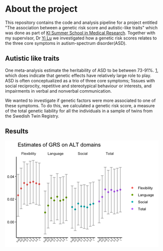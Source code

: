 # About the project

This repository contains the code and analysis pipeline for a project entitled  "The association between a genetic risk score and autistic-like traits" which was done as part of [KI Summer School in Medical Research](https://education.ki.se/ki-summer-school-in-medical-research). Together with my supervisor, Dr [Yi Lu](https://scholar.google.com.au/citations?hl=en&user=OucCRnoAAAAJ&view_op=list_works&sortby=pubdate) we investigated how a genetic risk scores relates to the three core symptoms in autism-spectrum disorder(ASD).


## Autistic like traits

One meta-analysis estimate the heritability of ASD to be between 73-91%. [1](https://onlinelibrary-wiley-com.proxy.kib.ki.se/doi/full/10.1111/jcpp.12499), which does indicate that genetic effects have relatively large role to play. ASD is often conceptualized as a trio of three core symptoms; 1issues with social reciprocity, repetitive and stereotypical behaviour or interests, and impairments in verbal and nonverbal communication.

We wanted to investigate if genetic factors were more associated to one of these symptoms. To do this, we calculated a genetic risk score, a measure of the total genetic liability for all the individuals in a sample of twins from the Swedish Twin Registry.



## Results






![](/graphs/Rplot.png)


